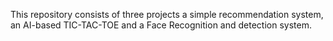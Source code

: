 This repository consists of three projects a simple recommendation system, an AI-based TIC-TAC-TOE and a Face Recognition and detection system. 
